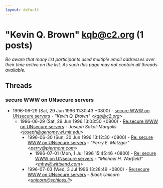 ```yaml
---
layout: default
---
```


# "Kevin Q. Brown" <kqb@c2.org> (1 posts)

_Be aware that many list participants used multiple email addresses over their time active on the list. As such this page may not contain all threads available._

## Threads

### secure WWW on UNsecure servers
+ 1996-06-29 (Sat, 29 Jun 1996 11:30:43 +0800) - [secure WWW on UNsecure servers](/archive/1996/06/a71cf3563bc0d6a672fa3fb363ae66e03eaf868ae408077977f12f52a3d13870) - _"Kevin Q. Brown" \<kqb@c2.org\>_
  + 1996-06-29 (Sat, 29 Jun 1996 13:03:50 +0800) - [Re:secure WWW on UNsecure servers](/archive/1996/06/7f55b91f6fe88213c26861f5a4e5fbb062cdecf73a761078a7abf036b34230e2) - _Joseph Sokol-Margolis \<joseph@genome.wi.mit.edu\>_
    + 1996-06-30 (Sun, 30 Jun 1996 13:12:30 +0800) - [Re: secure WWW on UNsecure servers](/archive/1996/06/0661bab34ef0d35215b9c8240889d885c0293c40a17bac25f3fa6131e24fd16e) - _"Perry E. Metzger" \<perry@piermont.com\>_
      + 1996-07-01 (Mon, 1 Jul 1996 15:45:46 +0800) - [Re: secure WWW on UNsecure servers](/archive/1996/07/0c5f6d3985eff755a44d9cc043b89f925922678a8696987aa65fcf9885a1a306) - _"Michael H. Warfield" \<mhw@wittsend.com\>_
    + 1996-07-03 (Wed, 3 Jul 1996 13:28:49 +0800) - [Re:secure WWW on UNsecure servers](/archive/1996/07/88e0e9ab4ad1d998490b9c05e867c68f30f1d88d1c87173d36d5afae4898e410) - _Black Unicorn \<unicorn@schloss.li\>_

